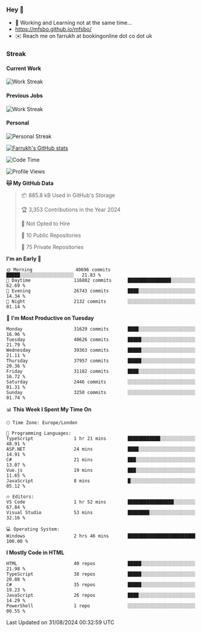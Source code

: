 ### Hey 👋

- 🏃 Working and Learning not at the same time...
- https://mfsbo.github.io/mfsbo/
- ✉️ Reach me on farrukh at bookingonline dot co dot uk

### Streak
#### Current Work
![Work Streak](https://streak-stats.demolab.com/?user=mfsbo)
#### Previous Jobs
![Work Streak](https://streak-stats.demolab.com/?user=farrukhcw)
#### Personal
![Personal Streak](https://streak-stats.demolab.com/?user=farrukhsubhani)

[![Farrukh's GitHub stats](https://github-readme-stats.vercel.app/api?username=mfsbo&hide=stars&count_private=true)](https://github.com/mfsbo/)

<!--START_SECTION:waka-->
![Code Time](http://img.shields.io/badge/Code%20Time-725%20hrs%202%20mins-blue)

![Profile Views](http://img.shields.io/badge/Profile%20Views-0-blue)

**🐱 My GitHub Data** 

> 📦 885.8 kB Used in GitHub's Storage 
 > 
> 🏆 3,353 Contributions in the Year 2024
 > 
> 🚫 Not Opted to Hire
 > 
> 📜 10 Public Repositories 
 > 
> 🔑 75 Private Repositories 
 > 
**I'm an Early 🐤** 

```text
🌞 Morning                40696 commits       █████░░░░░░░░░░░░░░░░░░░░   21.83 % 
🌆 Daytime                116882 commits      ████████████████░░░░░░░░░   62.69 % 
🌃 Evening                26743 commits       ████░░░░░░░░░░░░░░░░░░░░░   14.34 % 
🌙 Night                  2132 commits        ░░░░░░░░░░░░░░░░░░░░░░░░░   01.14 % 
```
📅 **I'm Most Productive on Tuesday** 

```text
Monday                   31629 commits       ████░░░░░░░░░░░░░░░░░░░░░   16.96 % 
Tuesday                  40626 commits       █████░░░░░░░░░░░░░░░░░░░░   21.79 % 
Wednesday                39363 commits       █████░░░░░░░░░░░░░░░░░░░░   21.11 % 
Thursday                 37957 commits       █████░░░░░░░░░░░░░░░░░░░░   20.36 % 
Friday                   31182 commits       ████░░░░░░░░░░░░░░░░░░░░░   16.72 % 
Saturday                 2446 commits        ░░░░░░░░░░░░░░░░░░░░░░░░░   01.31 % 
Sunday                   3250 commits        ░░░░░░░░░░░░░░░░░░░░░░░░░   01.74 % 
```


📊 **This Week I Spent My Time On** 

```text
🕑︎ Time Zone: Europe/London

💬 Programming Languages: 
TypeScript               1 hr 21 mins        ████████████░░░░░░░░░░░░░   48.91 % 
ASP.NET                  24 mins             ████░░░░░░░░░░░░░░░░░░░░░   14.91 % 
C#                       21 mins             ███░░░░░░░░░░░░░░░░░░░░░░   13.07 % 
Vue.js                   19 mins             ███░░░░░░░░░░░░░░░░░░░░░░   11.65 % 
JavaScript               8 mins              █░░░░░░░░░░░░░░░░░░░░░░░░   05.12 % 

🔥 Editors: 
VS Code                  1 hr 52 mins        █████████████████░░░░░░░░   67.84 % 
Visual Studio            53 mins             ████████░░░░░░░░░░░░░░░░░   32.16 % 

💻 Operating System: 
Windows                  2 hrs 46 mins       █████████████████████████   100.00 % 
```

**I Mostly Code in HTML** 

```text
HTML                     40 repos            █████░░░░░░░░░░░░░░░░░░░░   21.98 % 
TypeScript               38 repos            █████░░░░░░░░░░░░░░░░░░░░   20.88 % 
C#                       35 repos            █████░░░░░░░░░░░░░░░░░░░░   19.23 % 
JavaScript               26 repos            ████░░░░░░░░░░░░░░░░░░░░░   14.29 % 
PowerShell               1 repo              ░░░░░░░░░░░░░░░░░░░░░░░░░   00.55 % 
```




 Last Updated on 31/08/2024 00:32:59 UTC
<!--END_SECTION:waka-->
<!--
**mfsbo/mfsbo** is a ✨ _special_ ✨ repository because its `README.md` (this file) appears on your GitHub profile.

Here are some ideas to get you started:

- 🔭 I’m currently working on ...
- 🌱 I’m currently learning ...
- 👯 I’m looking to collaborate on ...
- 🤔 I’m looking for help with ...
- 💬 Ask me about ...
- 📫 How to reach me: ...
- 😄 Pronouns: ...
- ⚡ Fun fact: ...
-->
